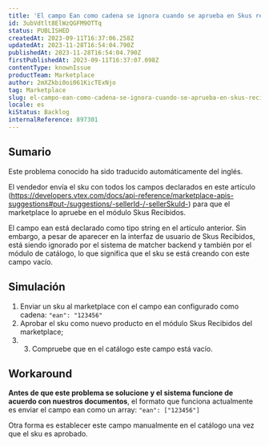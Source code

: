 ```yaml
---
title: 'El campo Ean como cadena se ignora cuando se aprueba en Skus recibidos'
id: 3ubVdtlt8ElWzQGFM9OTTq
status: PUBLISHED
createdAt: 2023-09-11T16:37:06.258Z
updatedAt: 2023-11-28T16:54:04.790Z
publishedAt: 2023-11-28T16:54:04.790Z
firstPublishedAt: 2023-09-11T16:37:07.098Z
contentType: knownIssue
productTeam: Marketplace
author: 2mXZkbi0oi061KicTExNjo
tag: Marketplace
slug: el-campo-ean-como-cadena-se-ignora-cuando-se-aprueba-en-skus-recibidos
locale: es
kiStatus: Backlog
internalReference: 897301
---
```


## Sumario

<div class="alert alert-info">
  <p>Este problema conocido ha sido traducido automáticamente del inglés.</p>
</div>


El vendedor envía el sku con todos los campos declarados en este artículo (https://developers.vtex.com/docs/api-reference/marketplace-apis-suggestions#put-/suggestions/-sellerId-/-sellerSkuId-) para que el marketplace lo apruebe en el módulo Skus Recibidos.

El campo ean está declarado como tipo string en el artículo anterior. Sin embargo, a pesar de aparecer en la interfaz de usuario de Skus Recibidos, está siendo ignorado por el sistema de matcher backend y también por el módulo de catálogo, lo que significa que el sku se está creando con este campo vacío.


##

## Simulación


1. Enviar un sku al marketplace con el campo ean configurado como cadena: `"ean": "123456"`
2. Aprobar el sku como nuevo producto en el módulo Skus Recibidos del marketplace;
3. 3. Compruebe que en el catálogo este campo está vacío.


## Workaround


**Antes de que este problema se solucione y el sistema funcione de acuerdo con nuestros documentos**, el formato que funciona actualmente es enviar el campo ean como un array:
`"ean": ["123456"]`

Otra forma es establecer este campo manualmente en el catálogo una vez que el sku es aprobado.



